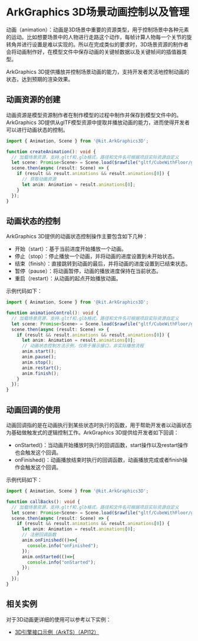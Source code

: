 # ArkGraphics 3D场景动画控制以及管理
<!--Kit: ArkGraphics 3D-->
<!--Subsystem: Graphics-->
<!--Owner: @zzhao0-->
<!--Designer: @zdustc-->
<!--Tester: @zhangyue283-->
<!--Adviser: @ge-yafang-->

动画（animation）：动画是3D场景中重要的资源类型，用于控制场景中各种元素的运动。比如想要场景中的人物进行走路这个动作，每帧计算人物每一个关节的旋转角并进行设置是难以实现的。所以在完成类似的要求时，3D场景资源的制作者会将动画制作好，在模型文件中保存动画的关键帧数据以及关键帧间的插值器类型。

ArkGraphics 3D提供播放并控制场景动画的能力，支持开发者灵活地控制动画的状态，达到预期的渲染效果。


## 动画资源的创建
动画资源是模型资源制作者在制作模型的过程中制作并保存到模型文件中的。ArkGraphics 3D提供从glTF模型资源中提取并播放动画的能力，进而使得开发者可以进行动画状态的控制。
```ts
import { Animation, Scene } from '@kit.ArkGraphics3D';

function createAnimation(): void {
  // 加载场景资源，支持.gltf和.glb格式，路径和文件名可根据项目实际资源自定义
  let scene: Promise<Scene> = Scene.load($rawfile("gltf/CubeWithFloor/glTF/AnimatedCube.glb"));
  scene.then(async (result: Scene) => {
    if (result && result.animations && result.animations[0]) {
      // 获取动画资源
      let anim: Animation = result.animations[0];
    }
  });
}
```


## 动画状态的控制
ArkGraphics 3D提供的动画状态控制操作主要包含如下几种：
- 开始（start）：基于当前进度开始播放一个动画。
- 停止（stop）：停止播放一个动画，并将动画的进度设置到未开始状态。
- 结束（finish）：直接跳转到动画的最后，并将动画的进度设置到已结束状态。
- 暂停（pause）：将动画暂停，动画的播放进度保持在当前状态。
- 重启（restart）：从动画的起点开始播放动画。

示例代码如下：
```ts
import { Animation, Scene } from '@kit.ArkGraphics3D';

function animationControl(): void {
  // 加载场景资源，支持.gltf和.glb格式，路径和文件名可根据项目实际资源自定义
  let scene: Promise<Scene> = Scene.load($rawfile("gltf/CubeWithFloor/glTF/AnimatedCube.glb"));
  scene.then(async (result: Scene) => {
    if (result && result.animations && result.animations[0]) {
      let anim: Animation = result.animations[0];
      // 动画状态控制方法示例，仅用于展示接口，非实际播放流程
      anim.start();
      anim.pause();
      anim.stop();
      anim.restart();
      anim.finish();
    }
  });
}
```


## 动画回调的使用
动画回调指的是在动画执行到某些状态时执行的函数，用于帮助开发者以动画状态为基础做触发式的逻辑控制工作。ArkGraphics 3D提供给开发者如下回调：
- onStarted()：当动画开始播放时执行的回调函数，start操作以及restart操作也会触发这个回调。
- onFinished()：动画播放结束时执行的回调函数，动画播放完成或者finish操作会触发这个回调。

示例代码如下：
```ts
import { Animation, Scene } from '@kit.ArkGraphics3D';

function callBacks(): void {
  // 加载场景资源，支持.gltf和.glb格式，路径和文件名可根据项目实际资源自定义
  let scene: Promise<Scene> = Scene.load($rawfile("gltf/CubeWithFloor/glTF/AnimatedCube.glb"));
  scene.then(async (result: Scene) => {
    if (result && result.animations && result.animations[0]) {
      let anim: Animation = result.animations[0];
      // 注册回调函数
      anim.onFinished(()=>{
        console.info("onFinished");
      });
      anim.onStarted(()=>{
        console.info("onStarted");
      });
    }
  });
}
```


<!--RP1-->
## 相关实例

对于3D动画更详细的使用可以参考以下实例：
- [3D引擎接口示例（ArkTS）（API12）](https://gitcode.com/openharmony/applications_app_samples/tree/master/code/BasicFeature/Graphics/Graphics3d)
<!--RP1End-->